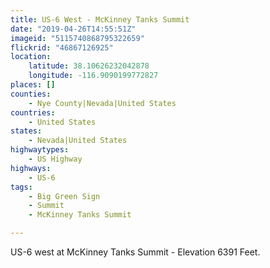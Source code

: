 ```yaml
---
title: US-6 West - McKinney Tanks Summit
date: "2019-04-26T14:55:51Z"
imageid: "5115740868795322659"
flickrid: "46867126925"
location:
    latitude: 38.10626232042878
    longitude: -116.9090199772827
places: []
counties:
    - Nye County|Nevada|United States
countries:
    - United States
states:
    - Nevada|United States
highwaytypes:
    - US Highway
highways:
    - US-6
tags:
    - Big Green Sign
    - Summit
    - McKinney Tanks Summit

---
```

US-6 west at McKinney Tanks Summit - Elevation 6391 Feet.
